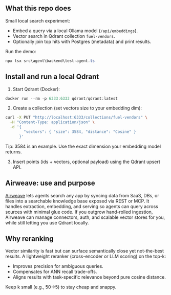 ## What this repo does

Small local search experiment:

- Embed a query via a local Ollama model (`/api/embeddings`).
- Vector search in Qdrant collection `fuel-vendors`.
- Optionally join top hits with Postgres (metadata) and print results.

Run the demo:

```powershell
npx tsx src\agent\backend\test-agent.ts
```

## Install and run a local Qdrant

1. Start Qdrant (Docker):

```powershell
docker run --rm -p 6333:6333 qdrant/qdrant:latest
```

2. Create a collection (set vectors size to your embedding dim):

```bash
curl -X PUT "http://localhost:6333/collections/fuel-vendors" \
  -H "Content-Type: application/json" \
  -d '{
        "vectors": { "size": 3584, "distance": "Cosine" }
      }'
```

Tip: 3584 is an example. Use the exact dimension your embedding model returns.

3. Insert points (ids + vectors, optional payload) using the Qdrant upsert API.

## Airweave: use and purpose

[Airweave](https://github.com/airweave-ai/airweave) lets agents search any app by syncing data from SaaS, DBs, or files into a searchable knowledge base exposed via REST or MCP. It handles extraction, embedding, and serving so agents can query across sources with minimal glue code. If you outgrow hand-rolled ingestion, Airweave can manage connectors, auth, and scalable vector stores for you, while still letting you use Qdrant locally.

## Why reranking

Vector similarity is fast but can surface semantically close yet not-the-best results. A lightweight reranker (cross-encoder or LLM scoring) on the top-k:

- Improves precision for ambiguous queries.
- Compensates for ANN recall trade-offs.
- Aligns results with task-specific relevance beyond pure cosine distance.

Keep k small (e.g., 50→5) to stay cheap and snappy.
